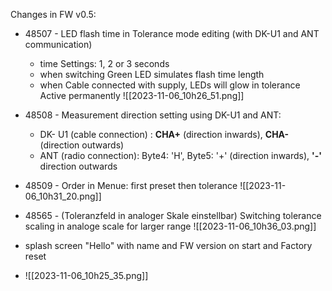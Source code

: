 
Changes in FW v0.5:

- 48507 - LED flash time in Tolerance mode editing (with DK-U1 and ANT communication)
	 - time Settings: 1, 2 or 3 seconds
	 - when switching Green LED simulates flash time length
	 - when Cable connected with supply, LEDs will glow in tolerance Active permanently
![[2023-11-06_10h26_51.png]]
- 48508 - Measurement direction setting using DK-U1 and ANT:
	- DK- U1 (cable connection) : **CHA+** (direction inwards), **CHA-** (direction outwards)
	- ANT (radio connection):  Byte4: 'H', Byte5: '+' (direction inwards), **'-'** direction outwards

- 48509 - Order in Menue: first preset then tolerance
![[2023-11-06_10h31_20.png]]
- 48565 - (Toleranzfeld in analoger Skale einstellbar) Switching tolerance scaling in analoge scale for larger range 
![[2023-11-06_10h36_03.png]]
- splash screen "Hello" with name and FW version on start and Factory reset
- ![[2023-11-06_10h25_35.png]]